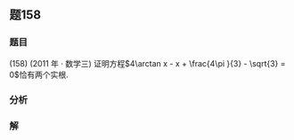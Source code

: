 ## 题158
### 题目
(158) (2011 年 · 数学三) 证明方程$4\arctan x - x + \frac{4\pi }{3} - \sqrt{3} = 0$恰有两个实根.
### 分析

### 解
